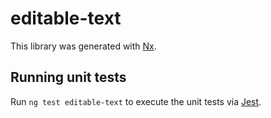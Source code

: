 # editable-text

This library was generated with [Nx](https://nx.dev).

## Running unit tests

Run `ng test editable-text` to execute the unit tests via [Jest](https://jestjs.io).
